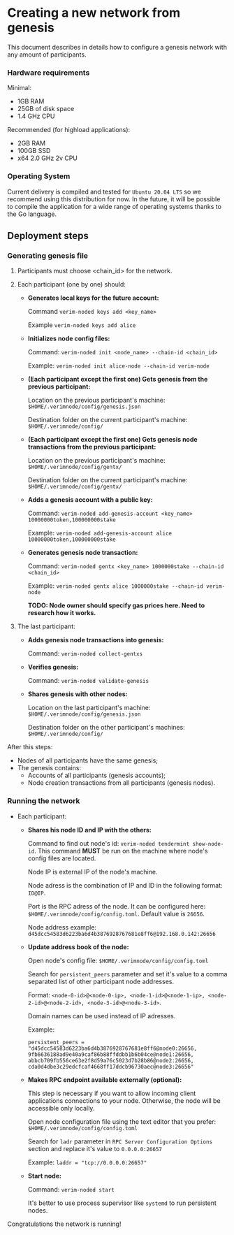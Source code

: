 # Creating a new network from genesis

This document describes in details how to configure a genesis network with any amount of participants.

### Hardware requirements

Minimal:
- 1GB RAM
- 25GB of disk space
- 1.4 GHz CPU

Recommended (for highload applications):
- 2GB RAM
- 100GB SSD
- x64 2.0 GHz 2v CPU

### Operating System

Current delivery is compiled and tested for `Ubuntu 20.04 LTS` so we recommend using this distribution for now. In the future, it will be possible to compile the application for a wide range of operating systems thanks to the Go language.

## Deployment steps

### Generating genesis file

1. Participants must choose <chain_id> for the network.
2. Each participant (one by one) should:
    
    - **Generates local keys for the future account:**
    
        Command `verim-noded keys add <key_name>`

        Example `verim-noded keys add alice`
    
    - **Initializes node config files:**
        
        Command: `verim-noded init <node_name> --chain-id <chain_id>`
        
        Example: `verim-noded init alice-node --chain-id verim-node`
        
    - **(Each participant except the first one) Gets genesis from the previous participant:**
        
        Location on the previous participant's machine: `$HOME/.verimnode/config/genesis.json`
        
        Destination folder on the current participant's machine: `$HOME/.verimnode/config/`
        
    - **(Each participant except the first one) Gets genesis node transactions from the previous participant:**
        
        Location on the previous participant's machine: `$HOME/.verimnode/config/gentx/`
        
        Destination folder on the current participant's machine: `$HOME/.verimnode/config/gentx/`
                
    - **Adds a genesis account with a public key:**
        
        Command: `verim-noded add-genesis-account <key_name> 10000000token,100000000stake`
        
        Example: `verim-noded add-genesis-account alice 10000000token,100000000stake`
        
    - **Generates genesis node transaction:**
        
        Command: `verim-noded gentx <key_name> 1000000stake --chain-id <chain_id>`
        
        Example: `verim-noded gentx alice 1000000stake --chain-id verim-node`
        
        **TODO: Node owner should specify gas prices here. Need to research how it works.**
        
3. The last participant:

    - **Adds genesis node transactions into genesis:**
        
        Command: `verim-noded collect-gentxs`
        
    - **Verifies genesis:**
        
        Command: `verim-noded validate-genesis`
        
    - **Shares genesis with other nodes:**
        
        Location on the last participant's machine: `$HOME/.verimnode/config/genesis.json`
        
        Destination folder on the other participant's machines: `$HOME/.verimnode/config/`

After this steps:
- Nodes of all participants have the same genesis;
- The genesis contains:
    - Accounts of all participants (genesis accounts);
    - Node creation transactions from all participants (genesis nodes).

### Running the network

- Each participant:

    - **Shares his node ID and IP with the others:**
        
        Command to find out node's id: `verim-noded tendermint show-node-id`. This command **MUST** be run on the machine where node's config files are located.
        
        Node IP is external IP of the node's machine.
        
        Node adress is the combination of IP and ID in the following format: `ID@IP`.
        
        Port is the RPC adress of the node. It can be configured here: `$HOME/.verimnode/config/config.toml`. Default value is `26656`.
        
        Node address example: `d45dcc54583d6223ba6d4b3876928767681e8ff6@192.168.0.142:26656`
        
    - **Update address book of the node:**
        
        Open node's config file: `$HOME/.verimnode/config/config.toml`
        
        Search for `persistent_peers` parameter and set it's value to a comma separated list of other participant node addresses.
        
        Format: `<node-0-id>@<node-0-ip>, <node-1-id>@<node-1-ip>, <node-2-id>@<node-2-id>, <node-3-id>@<node-3-id>`.
        
        Domain names can be used instead of IP adresses.
        
        Example:
        
        ```
        persistent_peers = "d45dcc54583d6223ba6d4b3876928767681e8ff6@node0:26656, 9fb6636188ad9e40a9caf86b88ffddbb1b6b04ce@node1:26656, abbcb709fb556ce63e2f8d59a76c5023d7b28b86@node2:26656, cda0d4dbe3c29edcfcaf4668ff17ddcb96730aec@node3:26656"
        ```
        
    - **Makes RPC endpoint available externally (optional):**
        
        This step is necessary if you want to allow incoming client applications connections to your node. Otherwise, the node will be accessible only locally. 
        
        Open node configuration file using the text editor that you prefer: `$HOME/.verimnode/config/config.toml`
        
        Search for `ladr` parameter in `RPC Server Configuration Options` section and replace it's value to `0.0.0.0:26657`
                
        Example: `laddr = "tcp://0.0.0.0:26657"`
        
    - **Start node:**
        
        Command: `verim-noded start`
        
        It's better to use process supervisor like `systemd` to run persistent nodes.


Congratulations the network is running!
